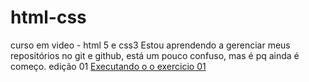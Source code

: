 # html-css
 curso em video - html 5 e css3
Estou aprendendo  a gerenciar meus repositórios no git e github, está um pouco confuso, mas é pq ainda é começo.
edição 01
<a  href='https://edjofra.github.io/html-css/exercicios/ex001/'> Executando o o exercicio 01 </a>